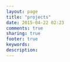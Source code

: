 ```yaml
---
layout: page
title: "projects"
date: 2015-04-22 02:23
comments: true
sharing: true
footer: true
keywords: 
description: 
---
```

